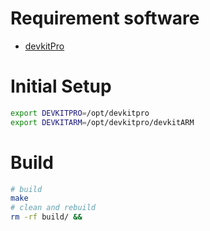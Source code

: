 # Requirement software
- [devkitPro](https://devkitpro.org/wiki/Getting_Started)

# Initial Setup
```sh
export DEVKITPRO=/opt/devkitpro 
export DEVKITARM=/opt/devkitpro/devkitARM
```

# Build
```sh
# build
make
# clean and rebuild
rm -rf build/ && 
```